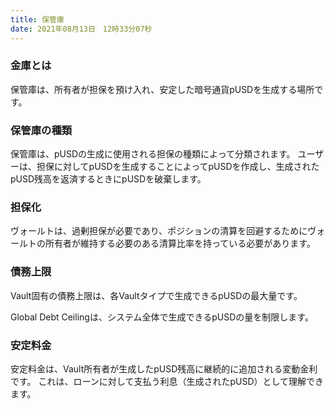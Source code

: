 ```yaml
---
title: 保管庫
date: 2021年08月13日　12時33分07秒
---
```


### 金庫とは

保管庫は、所有者が担保を預け入れ、安定した暗号通貨pUSDを生成する場所です。

### 保管庫の種類
保管庫は、pUSDの生成に使用される担保の種類によって分類されます。 ユーザーは、担保に対してpUSDを生成することによってpUSDを作成し、生成されたpUSD残高を返済するときにpUSDを破棄します。

### 担保化
ヴォールトは、過剰担保が必要であり、ポジションの清算を回避するためにヴォールトの所有者が維持する必要のある清算比率を持っている必要があります。

### 債務上限
Vault固有の債務上限は、各Vaultタイプで生成できるpUSDの最大量です。

Global Debt Ceilingは、システム全体で生成できるpUSDの量を制限します。

### 安定料金
安定料金は、Vault所有者が生成したpUSD残高に継続的に追加される変動金利です。 これは、ローンに対して支払う利息（生成されたpUSD）として理解できます。 


